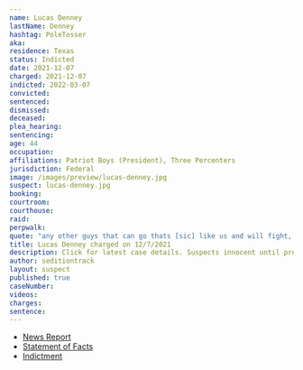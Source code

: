 ```yaml
---
name: Lucas Denney
lastName: Denney
hashtag: PoleTosser
aka:
residence: Texas
status: Indicted
date: 2021-12-07
charged: 2021-12-07
indicted: 2022-03-07
convicted:
sentenced:
dismissed:
deceased:
plea_hearing:
sentencing:
age: 44
occupation:
affiliations: Patriot Boys (President), Three Percenters
jurisdiction: Federal
image: /images/preview/lucas-denney.jpg
suspect: lucas-denney.jpg
booking:
courtroom:
courthouse:
raid:
perpwalk:
quote: "any other guys that can go thats [sic] like us and will fight, we could use them. And it will be paid for."
title: Lucas Denney charged on 12/7/2021
description: Click for latest case details. Suspects innocent until proven guilty.
author: seditiontrack
layout: suspect
published: true
caseNumber:
videos:
charges:
sentence:
---
```


- [News Report](https://www.dallasnews.com/news/crime/2021/12/14/tarrant-county-men-arrested-after-feds-say-they-fought-with-police-at-capitol-on-jan-6/)
- [Statement of Facts](https://www.justice.gov/usao-dc/press-release/file/1456571/download)
- [Indictment](https://extremism.gwu.edu/sites/g/files/zaxdzs2191/f/Lucas%20Denney%20Indictment.pdf)
